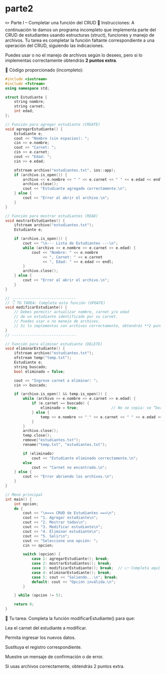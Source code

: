 # parte2
✏️ Parte I – Completar una función del CRUD
📝 Instrucciones:
A continuación te damos un programa incompleto que implementa parte del CRUD de estudiantes usando estructuras (struct), funciones y manejo de archivos. Tu tarea es completar la función faltante correspondiente a una operación del CRUD, siguiendo las indicaciones.

Puedes usar o no el manejo de archivos según lo desees, pero si lo implementas correctamente obtendrás **2 puntos extra**.

🔧 Código proporcionado (incompleto):

```cpp
#include <iostream>
#include <fstream>
using namespace std;

struct Estudiante {
    string nombre;
    string carnet;
    int edad;
};

// Función para agregar estudiante (CREATE)
void agregarEstudiante() {
    Estudiante e;
    cout << "Nombre (sin espacios): ";
    cin >> e.nombre;
    cout << "Carnet: ";
    cin >> e.carnet;
    cout << "Edad: ";
    cin >> e.edad;

    ofstream archivo("estudiantes.txt", ios::app);
    if (archivo.is_open()) {
        archivo << e.nombre << " " << e.carnet << " " << e.edad << endl;
        archivo.close();
        cout << "Estudiante agregado correctamente.\n";
    } else {
        cout << "Error al abrir el archivo.\n";
    }
}

// Función para mostrar estudiantes (READ)
void mostrarEstudiantes() {
    ifstream archivo("estudiantes.txt");
    Estudiante e;

    if (archivo.is_open()) {
        cout << "\n--- Lista de Estudiantes ---\n";
        while (archivo >> e.nombre >> e.carnet >> e.edad) {
            cout << "Nombre: " << e.nombre 
                 << ", Carnet: " << e.carnet
                 << ", Edad: " << e.edad << endl;
        }
        archivo.close();
    } else {
        cout << "Error al abrir el archivo.\n";
    }
}

// -----------------------------
// 👇 TU TAREA: Completa esta función (UPDATE)
void modificarEstudiante() {
    // Debes permitir actualizar nombre, carnet y/o edad
    // de un estudiante identificado por su carnet.
    // Puedes usar o no manejo de archivos.
    // Si lo implementas con archivos correctamente, obtendrás **2 puntos extra**.
}
// -----------------------------

// Función para eliminar estudiante (DELETE)
void eliminarEstudiante() {
    ifstream archivo("estudiantes.txt");
    ofstream temp("temp.txt");
    Estudiante e;
    string buscado;
    bool eliminado = false;

    cout << "Ingrese carnet a eliminar: ";
    cin >> buscado;

    if (archivo.is_open() && temp.is_open()) {
        while (archivo >> e.nombre >> e.carnet >> e.edad) {
            if (e.carnet == buscado) {
                eliminado = true;               // No se copia: se “borra”
            } else {
                temp << e.nombre << " " << e.carnet << " " << e.edad << endl;
            }
        }
        archivo.close();
        temp.close();
        remove("estudiantes.txt");
        rename("temp.txt", "estudiantes.txt");

        if (eliminado)
            cout << "Estudiante eliminado correctamente.\n";
        else
            cout << "Carnet no encontrado.\n";
    } else {
        cout << "Error abriendo los archivos.\n";
    }
}

// Menú principal
int main() {
    int opcion;
    do {
        cout << "\n=== CRUD de Estudiantes ===\n";
        cout << "1. Agregar estudiante\n";
        cout << "2. Mostrar todos\n";
        cout << "3. Modificar estudiante\n";
        cout << "4. Eliminar estudiante\n";
        cout << "5. Salir\n";
        cout << "Seleccione una opción: ";
        cin >> opcion;

        switch (opcion) {
            case 1: agregarEstudiante(); break;
            case 2: mostrarEstudiantes(); break;
            case 3: modificarEstudiante(); break;  // 👉 Completa aquí
            case 4: eliminarEstudiante(); break;
            case 5: cout << "Saliendo...\n"; break;
            default: cout << "Opción inválida.\n";
        }

    } while (opcion != 5);

    return 0;
}
```
📌 Tu tarea:
Completa la función modificarEstudiante() para que:

Lea el carnet del estudiante a modificar.

Permita ingresar los nuevos datos.

Sustituya el registro correspondiente.

Muestre un mensaje de confirmación o de error.

Si usas archivos correctamente, obtendrás 2 puntos extra.
